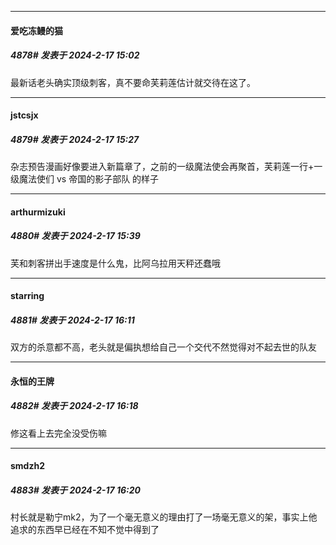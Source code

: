 
*****

####  爱吃冻鳗的猫  
##### 4878#       发表于 2024-2-17 15:02

最新话老头确实顶级刺客，真不要命芙莉莲估计就交待在这了。


*****

####  jstcsjx  
##### 4879#       发表于 2024-2-17 15:27

杂志预告漫画好像要进入新篇章了，之前的一级魔法使会再聚首，芙莉莲一行+一级魔法使们 vs 帝国的影子部队 的样子


*****

####  arthurmizuki  
##### 4880#       发表于 2024-2-17 15:39

芙和刺客拼出手速度是什么鬼，比阿乌拉用天秤还蠢哦


*****

####  starring  
##### 4881#       发表于 2024-2-17 16:11

双方的杀意都不高，老头就是偏执想给自己一个交代不然觉得对不起去世的队友

*****

####  永恒的王牌  
##### 4882#       发表于 2024-2-17 16:18

修这看上去完全没受伤嘛

*****

####  smdzh2  
##### 4883#       发表于 2024-2-17 16:20

村长就是勒宁mk2，为了一个毫无意义的理由打了一场毫无意义的架，事实上他追求的东西早已经在不知不觉中得到了

